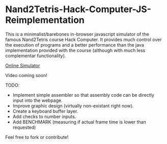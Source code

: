# Nand2Tetris-Hack-Computer-JS-Reimplementation
This is a minimalist/barebones in-browser javascript simulator of the famous Nand2Tetris course Hack Computer. It provides much control over the execution of programs and a better performance than the java implementation provided with the course (although with much less complementar functionality).

[Online Simulator](http://hack-computer.magiwanders.com/)

Video coming soon!

TODO:
- Implement simple assembler so that assembly code can be directly input into the webpage.
- Improve graphic design (virtually non-existant right now).
- Create a keyboard buffer layer.
- Add checks to number inputs.
- Add BENCHMARK (measuring if actual frame time is lower than requested)

Feel free to fork or contribute!
